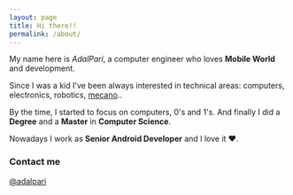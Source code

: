 ```yaml
---
layout: page
title: Hi there!!
permalink: /about/
---
```


My name here is _AdalPari_, a computer engineer who loves __Mobile World__ and development.

Since I was a kid I've been always interested in technical areas: computers, electronics, robotics, [mecano](http://www.meccano.com/)..

By the time, I started to focus on computers, 0's and 1's. And finally I did a __Degree__ and a __Master__ in __Computer Science__.

Nowadays I work as __Senior Android Developer__ and I love it ♥.


### Contact me

[@adalpari](https://twitter.com/adalpari)
